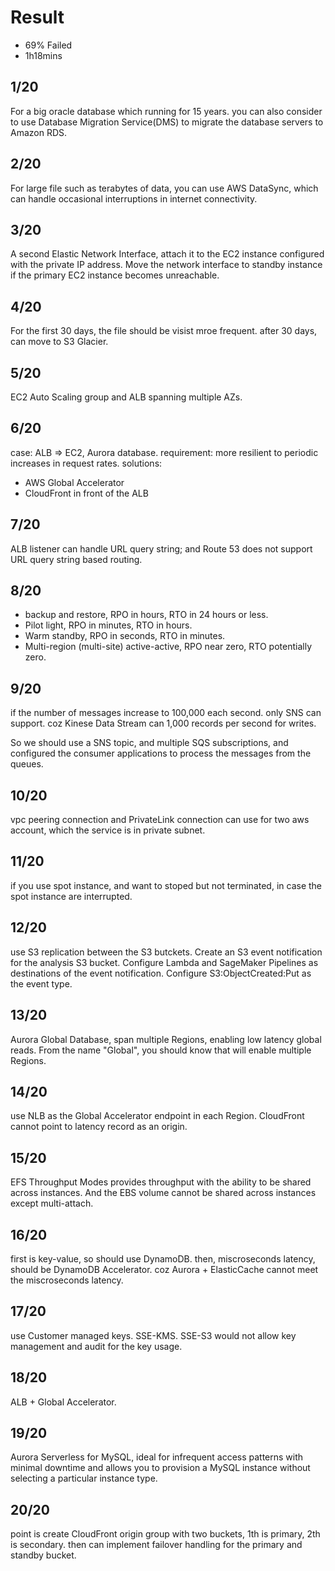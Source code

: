 # Result
- 69% Failed
- 1h18mins

## 1/20
For a big oracle database which running for 15 years. you can also consider to use Database Migration Service(DMS) to migrate the database servers to Amazon RDS.

## 2/20
For large file such as terabytes of data, you can use AWS DataSync, which can handle occasional interruptions in internet connectivity.

## 3/20
A second Elastic Network Interface, attach it to the EC2 instance configured with the private IP address. Move the network interface to standby instance if the primary EC2 instance becomes unreachable.

## 4/20
For the first 30 days, the file should be visist mroe frequent. after 30 days, can move to S3 Glacier.

## 5/20
EC2 Auto Scaling group and ALB spanning multiple AZs.

## 6/20
case: ALB => EC2, Aurora database.
requirement: more resilient to periodic increases in request rates.
solutions:
- AWS Global Accelerator
- CloudFront in front of the ALB

## 7/20
ALB listener can handle URL query string; and Route 53 does not support URL query string based routing.

## 8/20
- backup and restore, RPO in hours, RTO in 24 hours or less.
- Pilot light, RPO in minutes, RTO in hours.
- Warm standby, RPO in seconds, RTO in minutes.
- Multi-region (multi-site) active-active, RPO near zero, RTO potentially zero.

## 9/20
if the number of messages increase to 100,000 each second. only SNS can support. 
coz Kinese Data Stream can 1,000 records per second for writes.

So we should use a SNS topic, and multiple SQS subscriptions, 
and configured the consumer applications to process the messages from the queues.

## 10/20
vpc peering connection and PrivateLink connection can use for two aws account, which the service is in private subnet.

## 11/20
if you use spot instance, and want to stoped but not terminated, in case the spot instance are interrupted.

## 12/20
use S3 replication between the S3 butckets. Create an S3 event notification for the analysis S3 bucket. 
Configure Lambda and SageMaker Pipelines as destinations of the event notification. Configure S3:ObjectCreated:Put 
as the event type.

## 13/20
Aurora Global Database, span multiple Regions, enabling low latency global reads. From the name "Global", 
you should know that will enable multiple Regions.

## 14/20
use NLB as the Global Accelerator endpoint in each Region.
CloudFront cannot point to latency record as an origin.

## 15/20
EFS Throughput Modes provides throughput with the ability to be shared across instances.
And the EBS volume cannot be shared across instances except multi-attach.

## 16/20
first is key-value, so should use DynamoDB.
then, miscroseconds latency, should be DynamoDB Accelerator.
coz Aurora + ElasticCache cannot meet the miscroseconds latency.

## 17/20
use Customer managed keys. SSE-KMS.
SSE-S3 would not allow key management and audit for the key usage.

## 18/20
ALB + Global Accelerator. 

## 19/20
Aurora Serverless for MySQL, ideal for infrequent access patterns with minimal downtime and allows you to provision
a MySQL instance without selecting a particular instance type.

## 20/20
point is create CloudFront origin group with two buckets, 1th is primary, 2th is secondary. then can implement failover handling for the primary and standby bucket.

